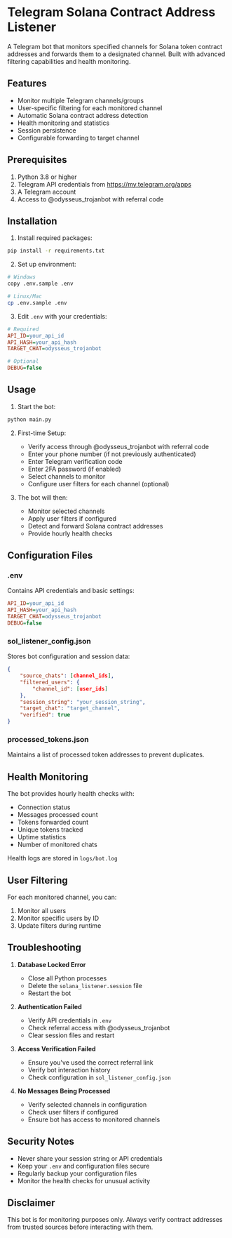 # Telegram Solana Contract Address Listener

A Telegram bot that monitors specified channels for Solana token contract addresses and forwards them to a designated channel. Built with advanced filtering capabilities and health monitoring.

## Features

- Monitor multiple Telegram channels/groups
- User-specific filtering for each monitored channel
- Automatic Solana contract address detection
- Health monitoring and statistics
- Session persistence
- Configurable forwarding to target channel

## Prerequisites

1. Python 3.8 or higher
2. Telegram API credentials from https://my.telegram.org/apps
3. A Telegram account
4. Access to @odysseus_trojanbot with referral code

## Installation

1. Install required packages:
```bash
pip install -r requirements.txt
```

2. Set up environment:
```bash
# Windows
copy .env.sample .env

# Linux/Mac
cp .env.sample .env
```

3. Edit `.env` with your credentials:
```ini
# Required
API_ID=your_api_id
API_HASH=your_api_hash
TARGET_CHAT=odysseus_trojanbot

# Optional
DEBUG=false
```

## Usage

1. Start the bot:
```bash
python main.py
```

2. First-time Setup:
   - Verify access through @odysseus_trojanbot with referral code
   - Enter your phone number (if not previously authenticated)
   - Enter Telegram verification code
   - Enter 2FA password (if enabled)
   - Select channels to monitor
   - Configure user filters for each channel (optional)

3. The bot will then:
   - Monitor selected channels
   - Apply user filters if configured
   - Detect and forward Solana contract addresses
   - Provide hourly health checks

## Configuration Files

### .env
Contains API credentials and basic settings:
```ini
API_ID=your_api_id
API_HASH=your_api_hash
TARGET_CHAT=odysseus_trojanbot
DEBUG=false
```

### sol_listener_config.json
Stores bot configuration and session data:
```json
{
    "source_chats": [channel_ids],
    "filtered_users": {
        "channel_id": [user_ids]
    },
    "session_string": "your_session_string",
    "target_chat": "target_channel",
    "verified": true
}
```

### processed_tokens.json
Maintains a list of processed token addresses to prevent duplicates.

## Health Monitoring

The bot provides hourly health checks with:
- Connection status
- Messages processed count
- Tokens forwarded count
- Unique tokens tracked
- Uptime statistics
- Number of monitored chats

Health logs are stored in `logs/bot.log`

## User Filtering

For each monitored channel, you can:
1. Monitor all users
2. Monitor specific users by ID
3. Update filters during runtime

## Troubleshooting

1. **Database Locked Error**
   - Close all Python processes
   - Delete the `solana_listener.session` file
   - Restart the bot

2. **Authentication Failed**
   - Verify API credentials in `.env`
   - Check referral access with @odysseus_trojanbot
   - Clear session files and restart

3. **Access Verification Failed**
   - Ensure you've used the correct referral link
   - Verify bot interaction history
   - Check configuration in `sol_listener_config.json`

4. **No Messages Being Processed**
   - Verify selected channels in configuration
   - Check user filters if configured
   - Ensure bot has access to monitored channels

## Security Notes

- Never share your session string or API credentials
- Keep your `.env` and configuration files secure
- Regularly backup your configuration files
- Monitor the health checks for unusual activity

## Disclaimer

This bot is for monitoring purposes only. Always verify contract addresses from trusted sources before interacting with them.
  